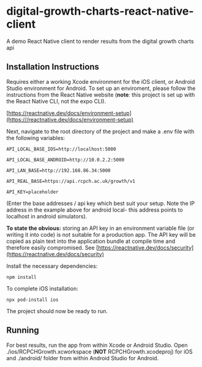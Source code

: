 # digital-growth-charts-react-native-client

A demo React Native client to render results from the digital growth charts api

## Installation Instructions

Requires either a working Xcode environment for the iOS client, or Android Studio environment for Android. To set up an enviroment, please follow the instructions from the React Native website (**note**: this project is set up with the React Native CLI, not the expo CLI).

[https://reactnative.dev/docs/environment-setup](https:///reactnative.dev/docs/environment-setup)

Next, navigate to the root directory of the project and make a .env file with the following variables:

`API_LOCAL_BASE_IOS=http://localhost:5000`

`API_LOCAL_BASE_ANDROID=http://10.0.2.2:5000`

`API_LAN_BASE=http://192.168.86.34:5000`

`API_REAL_BASE=https://api.rcpch.ac.uk/growth/v1`

`API_KEY=placeholder`

(Enter the base addresses / api key which best suit your setup. Note the IP address in the example above for android local- this address points to localhost in android simulators).

**To state the obvious:** storing an API key in an environment variable file (or writing it into code) is not suitable for a production app. The API key will be copied as plain text into the application bundle at compile time and therefore easily compromised. See [https://reactnative.dev/docs/security](https://reactnative.dev/docs/security)

Install the necessary dependencies:

`npm install`

To complete iOS installation:

`npx pod-install ios`

The project should now be ready to run.

## Running

For best results, run the app from within Xcode or Android Studio. Open ./ios/RCPCHGrowth.xcworkspace (**NOT** RCPCHGrowth.xcodeproj) for iOS and ./android/ folder from within Android Studio for Android.
